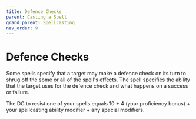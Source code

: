 ```yaml
---
title: Defence Checks
parent: Casting a Spell
grand_parent: Spellcasting
nav_order: 9
---
```


# Defence Checks
Some spells specify that a target may make a defence check on its turn to shrug off the some or all of the spell's effects. The spell specifies the ability that the target uses for the defence check and what happens on a success or failure.

The DC to resist one of your spells equals 10 + 4 (your proficiency bonus) + your spellcasting ability modifier + any special modifiers.
